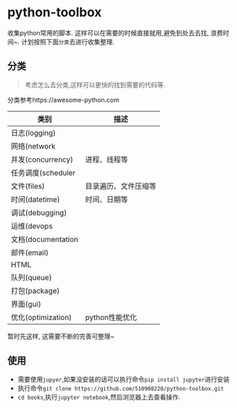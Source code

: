 # python-toolbox
收集python常用的脚本. 这样可以在需要的时候直接就用,避免到处去去找, 浪费时间~. 计划按照下面`分类`去进行收集整理.


## 分类

> 考虑怎么去分类,这样可以更快的找到需要的代码等.

分类参考https://awesome-python.com

| 类别               | 描述         |
| ---------------- | ---------- |
| 日志(logging)      |            |
| 网络(network       |            |
| 并发(concurrency)  | 进程、线程等     |
| 任务调度(scheduler   |            |
| 文件(files)        | 目录遍历、文件压缩等 |
| 时间(datetime)     | 时间、日期等     |
| 调试(debugging)    |            |
| 运维(devops        |            |
| 文档(documentation |            |
| 邮件(email)        |            |
| HTML             |            |
| 队列(queue)        |            |
| 打包(package)      |            |
| 界面(gui)          |            |
| 优化(optimization) | python性能优化 |

暂时先这样, 这需要不断的完善可整理~



## 使用

- 需要使用`jupyer`,如果没安装的话可以执行命令`pip install jupyter`进行安装
- 执行命令`git clone https://github.com/510908220/python-toolbox.git`
- `cd books`,执行`jupyter notebook`,然后浏览器上去查看操作.

